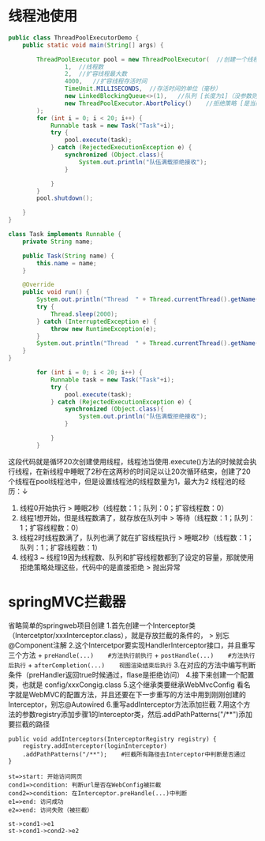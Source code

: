 # 线程池使用
```java
public class ThreadPoolExecutorDemo {
    public static void main(String[] args) {

        ThreadPoolExecutor pool = new ThreadPoolExecutor(  //创建一个线程池
                1,  //线程数
                2,  //扩容线程最大数
                4000,   //扩容线程存活时间
                TimeUnit.MILLISECONDS,  //存活时间的单位（毫秒）
                new LinkedBlockingQueue<>(1),   //队列 [长度为1]（没参数则是~27亿）
                new ThreadPoolExecutor.AbortPolicy()    //拒绝策略 [是当队列满了就拒绝，抛出RejectedExecutionException异常 ]（队列满了之后则使用这里的拒绝策略）
        );
        for (int i = 0; i < 20; i++) {
            Runnable task = new Task("Task"+i);
            try {
                pool.execute(task);
            } catch (RejectedExecutionException e) {
                synchronized (Object.class){
                    System.out.println("队伍满载拒绝接收");
                }

            }
        }
        pool.shutdown();

    }
}

class Task implements Runnable {
    private String name;

    public Task(String name) {
        this.name = name;
    }

    @Override
    public void run() {
        System.out.println("Thread  " + Thread.currentThread().getName() + " 开始 " + name);
        try {
            Thread.sleep(2000);
        } catch (InterruptedException e) {
            throw new RuntimeException(e);
        }
        System.out.println("Thread  " + Thread.currentThread().getName() + " 结束 " + name);
    }
}
```
```java
        for (int i = 0; i < 20; i++) {
            Runnable task = new Task("Task"+i);
            try {
                pool.execute(task);
            } catch (RejectedExecutionException e) {
                synchronized (Object.class){
                    System.out.println("队伍满载拒绝接收");
                }

            }
        }
```
这段代码就是循环20次创建使用线程，线程池当使用.execute()方法的时候就会执行线程，在新线程中睡眠了2秒在这两秒的时间足以让20次循环结束，创建了20个线程在pool线程池中，但是设置线程池的线程数量为1，最大为2
线程池的经历：↓
1. 线程0开始执行 > 睡眠2秒（线程数：1；队列：0；扩容线程数：0）
2. 线程1想开始，但是线程数满了，就存放在队列中 > 等待（线程数：1；队列：1；扩容线程数：0）
3. 线程2时线程数满了，队列也满了就在扩容线程执行 > 睡眠2秒（线程数：1；队列：1；扩容线程数：1）
4. 线程3 ~ 线程19因为线程数、队列和扩容线程数都到了设定的容量，那就使用拒绝策略处理这些，代码中的是直接拒绝 > 抛出异常

# springMVC拦截器
省略简单的springweb项目创建
1.首先创建一个Interceptor类（Intercetptor/xxxInterceptor.class），就是存放拦截的条件的，
    > 别忘@Component注解
2.这个Intercetpor要实现HandlerInterceptor接口，并且重写三个方法
    + `preHandle(...)    #方法执行前执行`
    + `postHandle(...)    #方法执行后执行`
    + `afterCompletion(...)    视图渲染结束后执行`
3.在对应的方法中编写判断条件（preHandler返回true时候通过，flase是拒绝访问）
4.接下来创建一个配置类，也就是 config/xxxCongig.class
5.这个继承类要继承WebMvcConfig 看名字就是WebMVC的配置方法，并且还要在下一步重写的方法中用到刚刚创建的Interceptor，别忘@Autowired
6.重写addInterceptor方法添加拦截
7.用这个方法的参数registry添加步骤1的Interceptor类，然后.addPathPatterns("/**")添加要拦截的路径
```
public void addInterceptors(InterceptorRegistry registry) {
    registry.addInterceptor(loginInterceptor)
    .addPathPatterns("/**");    #拦截所有路径去Interceptor中判断是否通过
}
```
```flow
st=>start: 开始访问网页
cond1=>condition: 判断url是否在WebConfig被拦截
cond2=>condition: 在Interceptor.preHandle(...)中判断
e1=>end: 访问成功
e2=>end: 访问失败（被拦截）

st->cond1->e1
st->cond1->cond2->e2

```
